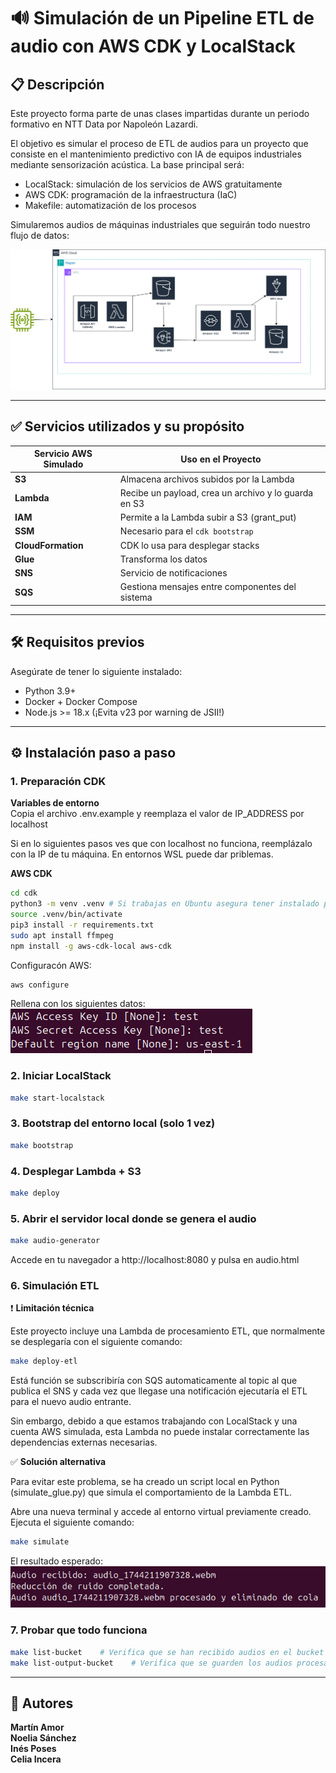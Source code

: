 # 🔊 Simulación de un Pipeline ETL de audio con AWS CDK y LocalStack



## 📋 Descripción
Este proyecto forma parte de unas clases impartidas durante un periodo formativo en NTT Data por Napoleón Lazardi.

El objetivo es simular el proceso de ETL de audios para un proyecto que consiste en el mantenimiento predictivo con IA de equipos industriales mediante sensorización acústica. La base principal será:
  - LocalStack: simulación de los servicios de AWS gratuitamente
  - AWS CDK: programación de la infraestructura (IaC)
  - Makefile: automatización de los procesos

Simularemos audios de máquinas industriales que seguirán todo nuestro flujo de datos:

![AWS](/img/aws-diagram.png)

---
## ✅ Servicios utilizados y su propósito

| Servicio AWS Simulado | Uso en el Proyecto |
|------------------------|---------------------|
| **S3**                | Almacena archivos subidos por la Lambda |
| **Lambda**            | Recibe un payload, crea un archivo y lo guarda en S3 |
| **IAM**               | Permite a la Lambda subir a S3 (grant_put) |
| **SSM**               | Necesario para el `cdk bootstrap` |
| **CloudFormation**    | CDK lo usa para desplegar stacks |
| **Glue**              | Transforma los datos|
| **SNS**               | Servicio de notificaciones|
| **SQS**               | Gestiona mensajes entre componentes del sistema|

---

## 🛠️ Requisitos previos

Asegúrate de tener lo siguiente instalado:

- Python 3.9+
- Docker + Docker Compose
- Node.js >= 18.x (¡Evita v23 por warning de JSII!)

---

## ⚙️ Instalación paso a paso

### 1. Preparación CDK

**Variables de entorno**  
Copia el archivo .env.example y reemplaza el valor de IP_ADDRESS por localhost

Si en lo siguientes pasos ves que con localhost no funciona, reemplázalo con la IP de tu máquina. En entornos WSL puede dar priblemas.


**AWS CDK**
```bash
cd cdk
python3 -m venv .venv # Si trabajas en Ubuntu asegura tener instalado python3-env (sudo apt install python3.12-venv) 
source .venv/bin/activate
pip3 install -r requirements.txt
sudo apt install ffmpeg 
npm install -g aws-cdk-local aws-cdk
```
Configuracón AWS: 
```bash
aws configure
```
Rellena con los siguientes datos:   
![Config aws](/img/aws-configuration.png)
### 2. Iniciar LocalStack

```bash
make start-localstack
```

### 3. Bootstrap del entorno local (solo 1 vez)

```bash
make bootstrap
```

### 4. Desplegar Lambda + S3

```bash
make deploy
```
### 5. Abrir el servidor local donde se genera el audio
```bash
make audio-generator
```
Accede en tu navegador a http://localhost:8080 y pulsa en audio.html
### 6. Simulación ETL

❗ **Limitación técnica**

Este proyecto incluye una Lambda de procesamiento ETL, que normalmente se desplegaría con el siguiente comando:

```bash
make deploy-etl
```
Está función se subscribiría con SQS automaticamente al topic al que publica el SNS y cada vez que llegase una notificación ejecutaría el ETL para el nuevo audio entrante.

Sin embargo, debido a que estamos trabajando con LocalStack y una cuenta AWS simulada, esta Lambda no puede instalar correctamente las dependencias externas necesarias.



✅ **Solución alternativa**

Para evitar este problema, se ha creado un script local en Python (simulate_glue.py) que simula el comportamiento de la Lambda ETL. 


Abre una nueva terminal y accede al entorno virtual previamente creado. Ejecuta el siguiente comando:


```bash
make simulate
```
El resultado esperado:    
![Expected result](/img/example.png)


### 7. Probar que todo funciona
```bash
make list-bucket    # Verifica que se han recibido audios en el bucket de entrada
make list-output-bucket    # Verifica que se guarden los audios procesados en el audio de salida
```

---


## 👥 Autores

**Martín Amor**  
**Noelia Sánchez**  
**Inés Poses**  
**Celia Incera**   
